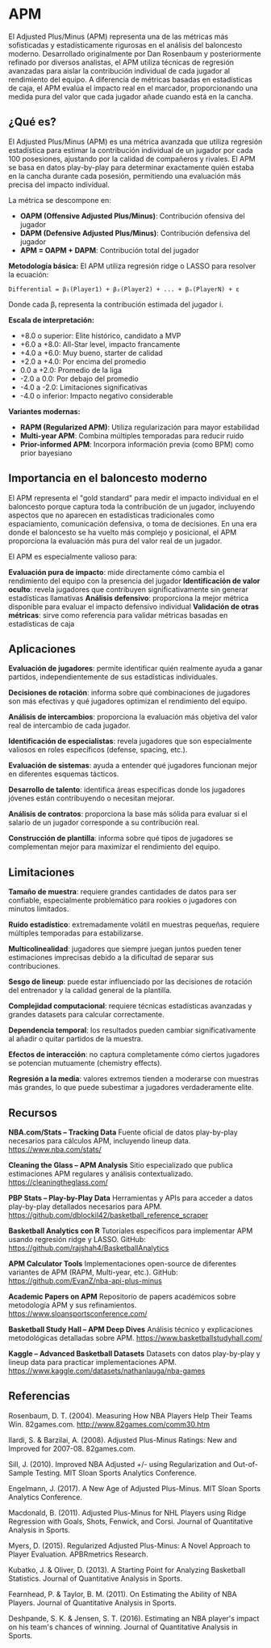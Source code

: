 # APM

El Adjusted Plus/Minus (APM) representa una de las métricas más sofisticadas y estadísticamente rigurosas en el análisis del baloncesto moderno. Desarrollado originalmente por Dan Rosenbaum y posteriormente refinado por diversos analistas, el APM utiliza técnicas de regresión avanzadas para aislar la contribución individual de cada jugador al rendimiento del equipo. A diferencia de métricas basadas en estadísticas de caja, el APM evalúa el impacto real en el marcador, proporcionando una medida pura del valor que cada jugador añade cuando está en la cancha.

## ¿Qué es?

El Adjusted Plus/Minus (APM) es una métrica avanzada que utiliza regresión estadística para estimar la contribución individual de un jugador por cada 100 posesiones, ajustando por la calidad de compañeros y rivales. El APM se basa en datos play-by-play para determinar exactamente quién estaba en la cancha durante cada posesión, permitiendo una evaluación más precisa del impacto individual.

La métrica se descompone en:
- **OAPM (Offensive Adjusted Plus/Minus)**: Contribución ofensiva del jugador
- **DAPM (Defensive Adjusted Plus/Minus)**: Contribución defensiva del jugador
- **APM = OAPM + DAPM**: Contribución total del jugador

**Metodología básica:**
El APM utiliza regresión ridge o LASSO para resolver la ecuación:
```
Differential = β₁(Player1) + β₂(Player2) + ... + βₙ(PlayerN) + ε
```

Donde cada βᵢ representa la contribución estimada del jugador i.

**Escala de interpretación:**
- +8.0 o superior: Elite histórico, candidato a MVP
- +6.0 a +8.0: All-Star level, impacto francamente
- +4.0 a +6.0: Muy bueno, starter de calidad
- +2.0 a +4.0: Por encima del promedio
- 0.0 a +2.0: Promedio de la liga
- -2.0 a 0.0: Por debajo del promedio
- -4.0 a -2.0: Limitaciones significativas
- -4.0 o inferior: Impacto negativo considerable

**Variantes modernas:**
- **RAPM (Regularized APM)**: Utiliza regularización para mayor estabilidad
- **Multi-year APM**: Combina múltiples temporadas para reducir ruido
- **Prior-informed APM**: Incorpora información previa (como BPM) como prior bayesiano

## Importancia en el baloncesto moderno

El APM representa el "gold standard" para medir el impacto individual en el baloncesto porque captura toda la contribución de un jugador, incluyendo aspectos que no aparecen en estadísticas tradicionales como espaciamiento, comunicación defensiva, o toma de decisiones. En una era donde el baloncesto se ha vuelto más complejo y posicional, el APM proporciona la evaluación más pura del valor real de un jugador.

El APM es especialmente valioso para:

**Evaluación pura de impacto**: mide directamente cómo cambia el rendimiento del equipo con la presencia del jugador
**Identificación de valor oculto**: revela jugadores que contribuyen significativamente sin generar estadísticas llamativas
**Análisis defensivo**: proporciona la mejor métrica disponible para evaluar el impacto defensivo individual
**Validación de otras métricas**: sirve como referencia para validar métricas basadas en estadísticas de caja

## Aplicaciones

**Evaluación de jugadores**: permite identificar quién realmente ayuda a ganar partidos, independientemente de sus estadísticas individuales.

**Decisiones de rotación**: informa sobre qué combinaciones de jugadores son más efectivas y qué jugadores optimizan el rendimiento del equipo.

**Análisis de intercambios**: proporciona la evaluación más objetiva del valor real de intercambio de cada jugador.

**Identificación de especialistas**: revela jugadores que son especialmente valiosos en roles específicos (defense, spacing, etc.).

**Evaluación de sistemas**: ayuda a entender qué jugadores funcionan mejor en diferentes esquemas tácticos.

**Desarrollo de talento**: identifica áreas específicas donde los jugadores jóvenes están contribuyendo o necesitan mejorar.

**Análisis de contratos**: proporciona la base más sólida para evaluar si el salario de un jugador corresponde a su contribución real.

**Construcción de plantilla**: informa sobre qué tipos de jugadores se complementan mejor para maximizar el rendimiento del equipo.

## Limitaciones

**Tamaño de muestra**: requiere grandes cantidades de datos para ser confiable, especialmente problemático para rookies o jugadores con minutos limitados.

**Ruido estadístico**: extremadamente volátil en muestras pequeñas, requiere múltiples temporadas para estabilizarse.

**Multicolinealidad**: jugadores que siempre juegan juntos pueden tener estimaciones imprecisas debido a la dificultad de separar sus contribuciones.

**Sesgo de lineup**: puede estar influenciado por las decisiones de rotación del entrenador y la calidad general de la plantilla.

**Complejidad computacional**: requiere técnicas estadísticas avanzadas y grandes datasets para calcular correctamente.

**Dependencia temporal**: los resultados pueden cambiar significativamente al añadir o quitar partidos de la muestra.

**Efectos de interacción**: no captura completamente cómo ciertos jugadores se potencian mutuamente (chemistry effects).

**Regresión a la media**: valores extremos tienden a moderarse con muestras más grandes, lo que puede subestimar a jugadores verdaderamente elite.

## Recursos

**NBA.com/Stats – Tracking Data**
Fuente oficial de datos play-by-play necesarios para cálculos APM, incluyendo lineup data.
https://www.nba.com/stats/

**Cleaning the Glass – APM Analysis**
Sitio especializado que publica estimaciones APM regulares y análisis contextualizado.
https://cleaningtheglass.com/

**PBP Stats – Play-by-Play Data**
Herramientas y APIs para acceder a datos play-by-play detallados necesarios para APM.
https://github.com/dblockil42/basketball_reference_scraper

**Basketball Analytics con R**
Tutoriales específicos para implementar APM usando regresión ridge y LASSO.
GitHub: https://github.com/rajshah4/BasketballAnalytics

**APM Calculator Tools**
Implementaciones open-source de diferentes variantes de APM (RAPM, Multi-year, etc.).
GitHub: https://github.com/EvanZ/nba-api-plus-minus

**Academic Papers on APM**
Repositorio de papers académicos sobre metodología APM y sus refinamientos.
https://www.sloansportsconference.com/

**Basketball Study Hall – APM Deep Dives**
Análisis técnico y explicaciones metodológicas detalladas sobre APM.
https://www.basketballstudyhall.com/

**Kaggle – Advanced Basketball Datasets**
Datasets con datos play-by-play y lineup data para practicar implementaciones APM.
https://www.kaggle.com/datasets/nathanlauga/nba-games

## Referencias

Rosenbaum, D. T. (2004). Measuring How NBA Players Help Their Teams Win. 82games.com.
http://www.82games.com/comm30.htm

Ilardi, S. & Barzilai, A. (2008). Adjusted Plus-Minus Ratings: New and Improved for 2007-08. 82games.com.

Sill, J. (2010). Improved NBA Adjusted +/- using Regularization and Out-of-Sample Testing. MIT Sloan Sports Analytics Conference.

Engelmann, J. (2017). A New Age of Adjusted Plus-Minus. MIT Sloan Sports Analytics Conference.

Macdonald, B. (2011). Adjusted Plus-Minus for NHL Players using Ridge Regression with Goals, Shots, Fenwick, and Corsi. Journal of Quantitative Analysis in Sports.

Myers, D. (2015). Regularized Adjusted Plus-Minus: A Novel Approach to Player Evaluation. APBRmetrics Research.

Kubatko, J. & Oliver, D. (2013). A Starting Point for Analyzing Basketball Statistics. Journal of Quantitative Analysis in Sports.

Fearnhead, P. & Taylor, B. M. (2011). On Estimating the Ability of NBA Players. Journal of Quantitative Analysis in Sports.

Deshpande, S. K. & Jensen, S. T. (2016). Estimating an NBA player's impact on his team's chances of winning. Journal of Quantitative Analysis in Sports.
